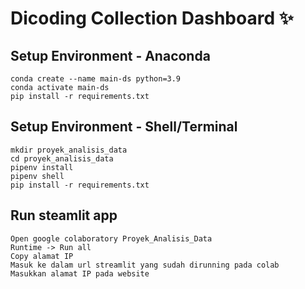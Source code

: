 # Dicoding Collection Dashboard ✨

## Setup Environment - Anaconda
```
conda create --name main-ds python=3.9
conda activate main-ds
pip install -r requirements.txt
```

## Setup Environment - Shell/Terminal
```
mkdir proyek_analisis_data
cd proyek_analisis_data
pipenv install
pipenv shell
pip install -r requirements.txt
```

## Run steamlit app
```
Open google colaboratory Proyek_Analisis_Data
Runtime -> Run all
Copy alamat IP 
Masuk ke dalam url streamlit yang sudah dirunning pada colab
Masukkan alamat IP pada website

```
